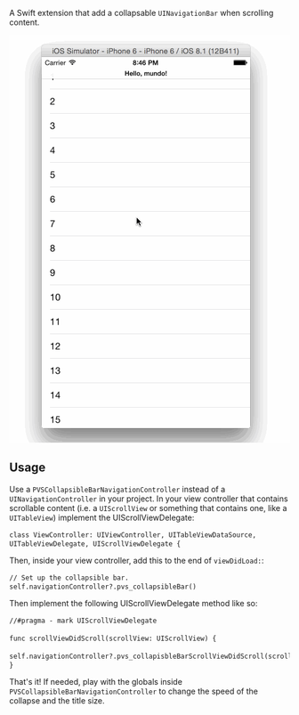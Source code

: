 A Swift extension that add a collapsable `UINavigationBar` when scrolling content.

![alt tag](demo1.gif)

## Usage

Use a `PVSCollapsibleBarNavigationController` instead of a `UINavigationController` in your project.
In your view controller that contains scrollable content (i.e. a `UIScrollView` or something that contains one, like a `UITableView`) implement the UIScrollViewDelegate:

```
class ViewController: UIViewController, UITableViewDataSource, UITableViewDelegate, UIScrollViewDelegate {
```

Then, inside your view controller, add this to the end of `viewDidLoad:`:

```
// Set up the collapsible bar.
self.navigationController?.pvs_collapsibleBar()
```

Then implement the following UIScrollViewDelegate method like so:

```
//#pragma - mark UIScrollViewDelegate

func scrollViewDidScroll(scrollView: UIScrollView) {
    self.navigationController?.pvs_collapisbleBarScrollViewDidScroll(scrollView)
}
```

That's it!
If needed, play with the globals inside `PVSCollapsibleBarNavigationController` to change the speed of the collapse and the title size.
